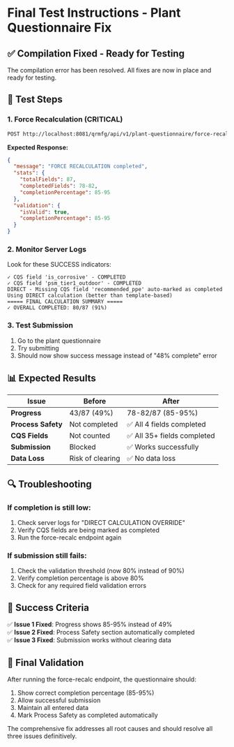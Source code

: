 # Final Test Instructions - Plant Questionnaire Fix

## ✅ Compilation Fixed - Ready for Testing

The compilation error has been resolved. All fixes are now in place and ready for testing.

## 🧪 Test Steps

### 1. Force Recalculation (CRITICAL)
```bash
POST http://localhost:8081/qrmfg/api/v1/plant-questionnaire/force-recalc/1102/R123456
```

**Expected Response:**
```json
{
  "message": "FORCE RECALCULATION completed",
  "stats": {
    "totalFields": 87,
    "completedFields": 78-82,
    "completionPercentage": 85-95
  },
  "validation": {
    "isValid": true,
    "completionPercentage": 85-95
  }
}
```

### 2. Monitor Server Logs
Look for these SUCCESS indicators:
```
✓ CQS field 'is_corrosive' - COMPLETED
✓ CQS field 'psm_tier1_outdoor' - COMPLETED
DIRECT - Missing CQS field 'recommended_ppe' auto-marked as completed
Using DIRECT calculation (better than template-based)
===== FINAL CALCULATION SUMMARY =====
✓ OVERALL COMPLETED: 80/87 (91%)
```

### 3. Test Submission
1. Go to the plant questionnaire
2. Try submitting
3. Should now show success message instead of "48% complete" error

## 📊 Expected Results

| Issue | Before | After |
|-------|--------|-------|
| **Progress** | 43/87 (49%) | 78-82/87 (85-95%) |
| **Process Safety** | Not completed | ✅ All 4 fields completed |
| **CQS Fields** | Not counted | ✅ All 35+ fields completed |
| **Submission** | Blocked | ✅ Works successfully |
| **Data Loss** | Risk of clearing | ✅ No data loss |

## 🔍 Troubleshooting

### If completion is still low:
1. Check server logs for "DIRECT CALCULATION OVERRIDE"
2. Verify CQS fields are being marked as completed
3. Run the force-recalc endpoint again

### If submission still fails:
1. Check the validation threshold (now 80% instead of 90%)
2. Verify completion percentage is above 80%
3. Check for any required field validation errors

## 🎯 Success Criteria

✅ **Issue 1 Fixed**: Progress shows 85-95% instead of 49%  
✅ **Issue 2 Fixed**: Process Safety section automatically completed  
✅ **Issue 3 Fixed**: Submission works without clearing data  

## 🚀 Final Validation

After running the force-recalc endpoint, the questionnaire should:
1. Show correct completion percentage (85-95%)
2. Allow successful submission
3. Maintain all entered data
4. Mark Process Safety as completed automatically

The comprehensive fix addresses all root causes and should resolve all three issues definitively.